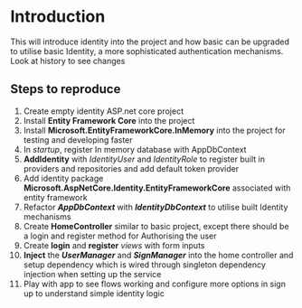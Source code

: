 ﻿# Introduction

This will introduce identity into the project and how basic can be upgraded to utilise basic Identity, a more sophisticated authentication mechanisms. Look at history to see changes

## Steps to reproduce

1. Create empty identity ASP.net core project
2. Install **Entity Framework Core** into the project
3. Install **Microsoft.EntityFrameworkCore.InMemory** into the project for testing and developing faster
4. In *startup*, register In memory database with AppDbContext
5. **AddIdentity** with *IdentityUser* and *IdentityRole* to register built in providers and repositories and add default token provider
6. Add identity package **Microsoft.AspNetCore.Identity.EntityFrameworkCore** associated with entity framework
7. Refactor ***AppDbContext*** with ***IdentityDbContext*** to utilise built Identity mechanisms
8. Create **HomeController** similar to basic project, except there should be a login and register method for Authorising the user
9. Create **login** and **register** *views* with form inputs
10. **Inject** the ***UserManager*** and ***SignManager*** into the home controller and setup dependency which is wired through singleton dependency injection when setting up the service
11. Play with app to see flows working and configure more options in sign up to understand simple identity logic

